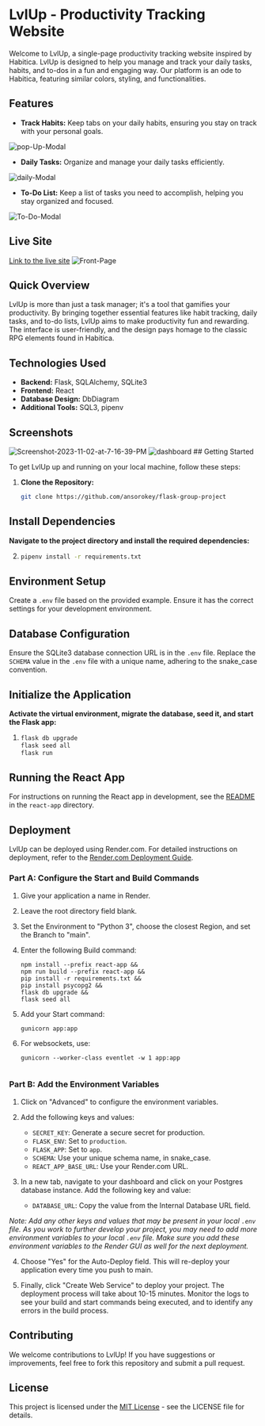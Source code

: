 # LvlUp - Productivity Tracking Website

Welcome to LvlUp, a single-page productivity tracking website inspired by Habitica. LvlUp is designed to help you manage and track your daily tasks, habits, and to-dos in a fun and engaging way. Our platform is an ode to Habitica, featuring similar colors, styling, and functionalities.

## Features

- **Track Habits:** Keep tabs on your daily habits, ensuring you stay on track with your personal goals.
<img src="https://i.ibb.co/bB13D2J/pop-Up-Modal.png" alt="pop-Up-Modal" border="0" />

- **Daily Tasks:** Organize and manage your daily tasks efficiently.
<img src="https://i.ibb.co/RYVwX7y/daily-Modal.png" alt="daily-Modal" border="0" />

- **To-Do List:** Keep a list of tasks you need to accomplish, helping you stay organized and focused.
<img src="https://i.ibb.co/8cmr11v/To-Do-Modal.png" alt="To-Do-Modal" border="0" />

## Live Site
[Link to the live site](https://level-up-sy4q.onrender.com/)
<img src="https://i.ibb.co/G7wc2Jd/Front-Page.png" alt="Front-Page" border="0" />


## Quick Overview
LvlUp is more than just a task manager; it's a tool that gamifies your productivity. By bringing together essential features like habit tracking, daily tasks, and to-do lists, LvlUp aims to make productivity fun and rewarding. The interface is user-friendly, and the design pays homage to the classic RPG elements found in Habitica.

## Technologies Used

- **Backend:** Flask, SQLAlchemy, SQLite3
- **Frontend:** React
- **Database Design:** DbDiagram
- **Additional Tools:** SQL3, pipenv

## Screenshots
<img src="https://i.ibb.co/wN1cJd5/Screenshot-2023-11-02-at-7-16-39-PM.png" alt="Screenshot-2023-11-02-at-7-16-39-PM" border="0" />
<img src="https://i.ibb.co/w6Tx8c6/dashboard.png" alt="dashboard" border="0" />
## Getting Started

To get LvlUp up and running on your local machine, follow these steps:

1. **Clone the Repository:**
   ```bash
   git clone https://github.com/ansorokey/flask-group-project


## Install Dependencies

**Navigate to the project directory and install the required dependencies:**

2. ```bash
   pipenv install -r requirements.txt

## Environment Setup

Create a `.env` file based on the provided example. Ensure it has the correct settings for your development environment.

## Database Configuration

Ensure the SQLite3 database connection URL is in the `.env` file. Replace the `SCHEMA` value in the `.env` file with a unique name, adhering to the snake_case convention.

## Initialize the Application

**Activate the virtual environment, migrate the database, seed it, and start the Flask app:** 
1. ```bash pipenv shell 
   flask db upgrade 
   flask seed all 
   flask run


## Running the React App

For instructions on running the React app in development, see the [README](./react-app/README.md) in the `react-app` directory.


## Deployment

LvlUp can be deployed using Render.com. For detailed instructions on deployment, refer to the [Render.com Deployment Guide](https://render.com/docs/deploy-flask).

### Part A: Configure the Start and Build Commands

1. Give your application a name in Render.
2. Leave the root directory field blank.
3. Set the Environment to "Python 3", choose the closest Region, and set the Branch to "main".
4. Enter the following Build command:

   ```shell
   npm install --prefix react-app &&
   npm run build --prefix react-app &&
   pip install -r requirements.txt &&
   pip install psycopg2 &&
   flask db upgrade &&
   flask seed all

5. Add your Start command:

   ```shell
   gunicorn app:app

6. For websockets, use:
   ```shell
   gunicorn --worker-class eventlet -w 1 app:app


### Part B: Add the Environment Variables

1. Click on "Advanced" to configure the environment variables.
2. Add the following keys and values:
   - `SECRET_KEY`: Generate a secure secret for production.
   - `FLASK_ENV`: Set to `production`.
   - `FLASK_APP`: Set to `app`.
   - `SCHEMA`: Use your unique schema name, in snake_case.
   - `REACT_APP_BASE_URL`: Use your Render.com URL.

3. In a new tab, navigate to your dashboard and click on your Postgres database instance. Add the following key and value:
   - `DATABASE_URL`: Copy the value from the Internal Database URL field.

_Note: Add any other keys and values that may be present in your local `.env` file. As you work to further develop your project, you may need to add more environment variables to your local `.env` file. Make sure you add these environment variables to the Render GUI as well for the next deployment._

4. Choose "Yes" for the Auto-Deploy field. This will re-deploy your application every time you push to main.

5. Finally, click "Create Web Service" to deploy your project. The deployment process will take about 10-15 minutes. Monitor the logs to see your build and start commands being executed, and to identify any errors in the build process.

## Contributing

We welcome contributions to LvlUp! If you have suggestions or improvements, feel free to fork this repository and submit a pull request.

## License

This project is licensed under the [MIT License](LICENSE.md) - see the LICENSE file for details.

